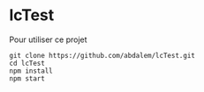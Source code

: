 # lcTest

Pour utiliser ce projet

```
git clone https://github.com/abdalem/lcTest.git
cd lcTest
npm install
npm start
```
